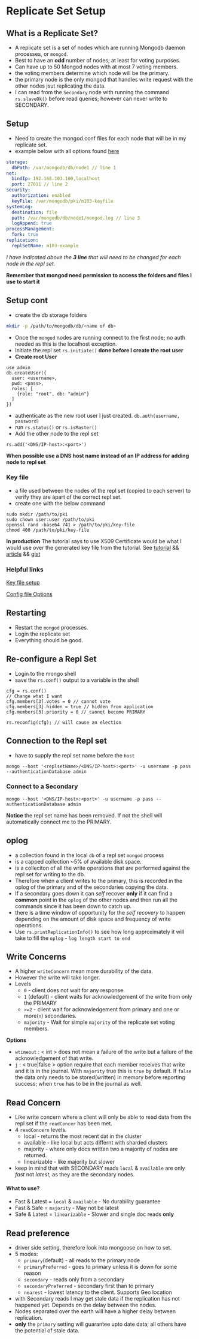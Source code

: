 # Replicate Set Setup

## What is a Replicate Set?

- A replicate set is a set of nodes which are running Mongodb daemon processes, or `mongod`.
- Best to have an **odd** number of nodes; at least for voting purposes.
- Can have up to 50 Mongod nodes with at most 7 voting members.
- the voting members determine which node will be the primary.
- the primary node is the only mongod that handles write request with the other nodes jsut replicating the data.
- I can read from the `Secondary` node with running the command `rs.slaveOk()` before read queries; however can never write to SECONDARY.

## Setup

- Need to create the mongod.conf files for each node that will be in my replicate set.
- example below with all options found [here](https://docs.mongodb.com/manual/reference/configuration-options/#configuration-file-options)

```yaml
storage:
  dbPath: /var/mongodb/db/node1 // line 1
net:
  bindIp: 192.168.103.100,localhost
  port: 27011 // line 2
security:
  authorization: enabled
  keyFile: /var/mongodb/pki/m103-keyfile
systemLog:
  destination: file
  path: /var/mongodb/db/node1/mongod.log // line 3
  logAppend: true
processManagement:
  fork: true
replication:
  replSetName: m103-example
```

_I have indicated above the **3 line** that will need to be changed for each node in the repl set._

**Remember that mongod need permission to access the folders and files I use to start it**

## Setup cont

- create the db storage folders

```bash
mkdir -p /path/to/mongodb/db/<name of db>
```

- Once the `mongod` nodes are running connect to the first node; no auth needed as this is the localhost exception.
- Initiate the repl set `rs.initiate()` **done before I create the root user**
- **Create root User**

```shell
use admin
db.createUser({
  user: <username>,
  pwd: <pass>,
  roles: [
    {role: "root", db: "admin"}
  ]
})
```

- authenticate as the new root user I just created. `db.auth(username, password)`
- run `rs.status()` or `rs.isMaster()`
- Add the other node to the repl set

```shell
rs.add('<DNS/IP-host>:<port>')
```

**When possible use a DNS host name instead of an IP address for adding node to repl set**

### Key file

- a file used between the nodes of the repl set (copied to each server) to verify they are apart of the correct repl set.
- create one with the below command

```shell
sudo mkdir /path/to/pki
sudo chown user:user /path/to/pki
openssl rand -base64 741 > /path/to/pki/key-file
chmod 400 /path/to/pki/key-file
```

**In production** The tutorial says to use X509 Certificate would be what I would use over the generated key file from the tutorial. See [tutorial](https://hackernoon.com/create-a-mongodb-sharded-cluster-with-ssl-enabled-dace56bc7a17) && [article](https://medium.com/@rossbulat/deploy-a-3-node-mongodb-3-6-replica-set-with-x-509-authentication-self-signed-certificates-d539fda94db4) && [gist](https://gist.github.com/natac13/d12718a534bbc39428e8a974c740f323)

### Helpful links

[Key file setup](https://docs.mongodb.com/manual/tutorial/deploy-replica-set-with-keyfile-access-control/)

[Config file Options](https://docs.mongodb.com/manual/reference/configuration-options/#configuration-file-options)

## Restarting

- Restart the `mongod` processes.
- Login the replicate set
- Everything should be good.

## Re-configure a Repl Set

- Login to the mongo shell
- save the `rs.conf()` output to a variable in the shell

```shell
cfg = rs.conf()
// Change what I want
cfg.members[3].votes = 0 // cannot vote
cfg.members[3].hidden = true // hidden from application
cfg.members[3].priority = 0 // cannot become PRIMARY

rs.reconfig(cfg); // will cause an election
```

## Connection to the Repl set

- have to supply the repl set name before the `host`

```shel
mongo --host '<replsetName>/<DNS/IP-host>:<port>' -u username -p pass --authenticationDatabase admin
```

### Connect to a Secondary

```shell
mongo --host '<DNS/IP-host>:<port>' -u username -p pass --authenticationDatabase admin
```

**Notice** the repl set name has been removed. If not the shell will automatically connect me to the PRIMARY.

## oplog

- a collection found in the local `db` of a repl set `mongod` process
- is a capped collection ~5% of available disk space.
- is a colleciton of all the write operations that are performed against the repl set for writing to the db.
- Therefore when a client writes to the primary, this is recorded in the oplog of the primary and of the secondaries copying the data.
- If a secondary goes down it can _self_ recover **only** if it can find a **common** point in the `oplog` of the other nodes and then run all the commands since it has been down to catch up.
- there is a time window of opportunity for the _self recovery_ to happen depending on the amount of disk space and frequency of write operations.
- Use `rs.printReplicationInfo()` to see how long approximately it will take to fill the `oplog` - `log length start to end`

## Write Concerns

- A higher `writeConcern` mean more durability of the data.
- However the write will take longer.
- Levels
  - `0` - client does not wait for any response.
  - `1` (default) - client waits for acknowledgement of the write from only the PRIMARY
  - `>=2` - client wait for acknowledgement from primary and one or more(`n`) secondaries.
  - `majority` - Wait for simple `majority` of the replicate set voting members.

**Options**

- `wtimeout` : < int > does not mean a failure of the write but a failure of the acknowledgement of that write.
- `j` : < true|false > option require that each member receives that write and it is in the journal. With `majority` true this is `true` by default. If `false` the data only needs to be stored(written) in memory before reporting success; when `true` has to be in the journal as well.

## Read Concern

- Like write concern where a client will only be able to read data from the repl set if the `readConcer` has been met.
- 4 `readConcern` levels.
  - local - returns the most recent dat in the cluster
  - available - like local but acts differnt with sharded clusters
  - majority - where only docs written two a majority of nodes are returned.
  - linearizable - like majority but slower
- keep in mind that with SECONDARY reads `local` & `available` are only _fast_ not _latest_, as they are the secondary nodes.

#### What to use?

- Fast & Latest = `local` & `available` - No durability guarantee
- Fast & Safe = `majority` - May not be latest
- Safe & Latest = `linearizable` - Slower and single doc reads **only**

## Read preference

- driver side setting, therefore look into mongoose on how to set.
- 5 modes:
  - `primary`(default) - all reads to the primary node
  - `primaryPreferred` - goes to primary unless it is down for some reason
  - `secondary` - reads only from a secondary
  - `secondaryPreferred` - secondary first than to primary
  - `nearest` - lowest latency to the client. Supports Geo location
- with Secondary reads I may get stale data if the replication has not happened yet. Depends on the delay between the nodes.
- Nodes separated over the earth will have a higher delay between replication.
- **only** the `primary` setting will guarantee upto date data; all others have the potential of stale data.
